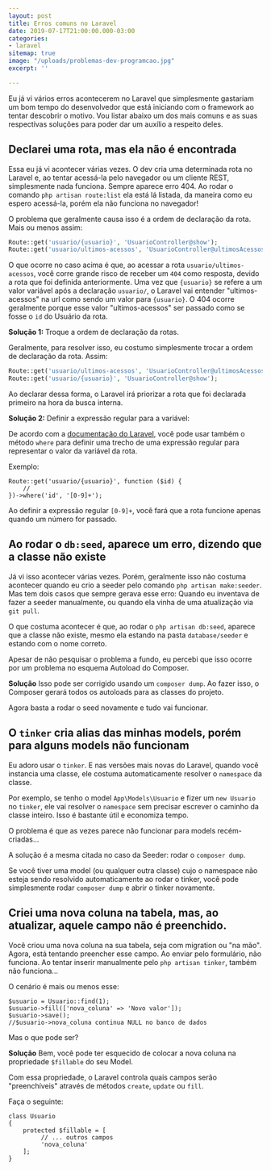 ```yaml
---
layout: post
title: Erros comuns no Laravel
date: 2019-07-17T21:00:00.000-03:00
categories:
- laravel
sitemap: true
image: "/uploads/problemas-dev-programcao.jpg"
excerpt: ''

---
```

Eu já vi vários erros acontecerem no Laravel que simplesmente gastariam um bom tempo do desenvolvedor que está iniciando com o framework ao tentar descobrir o motivo. Vou listar abaixo um dos mais comuns e as suas respectivas soluções para poder dar um auxílio a respeito deles.

## Declarei uma rota, mas ela não é encontrada

Essa eu já vi acontecer várias vezes. O dev cria uma determinada rota no Laravel e, ao tentar acessá-la pelo navegador ou um cliente REST, simplesmente nada funciona. Sempre aparece erro 404. Ao rodar o comando `php artisan route:list` ela está lá listada, da maneira como eu espero acessá-la, porém ela não funciona no navegador!

O problema que geralmente causa isso é a ordem de declaração da rota. Mais ou menos assim:

```php
Route::get('usuario/{usuario}', 'UsuarioController@show');
Route::get('usuario/ultimos-acessos', 'UsuarioController@ultimosAcessos');
```

O que ocorre no caso acima é que, ao acessar a rota `usuario/ultimos-acessos`, você corre grande risco de receber um `404` como resposta, devido a rota que foi definida anteriormente. Uma vez que `{usuario}` se refere a um valor variável após a declaração `usuario/`, o Laravel vai entender "ultimos-acessos" na url como sendo um valor para `{usuario}`. O 404 ocorre geralmente porque esse valor "ultimos-acessos" ser passado como se fosse o `id` do Usuário da rota.

**Solução 1:** Troque a ordem de declaração da rotas.

Geralmente, para resolver isso, eu costumo simplesmente trocar a ordem de declaração da rota. Assim:

```php
Route::get('usuario/ultimos-acessos', 'UsuarioController@ultimosAcessos');
Route::get('usuario/{usuario}', 'UsuarioController@show');
```

Ao declarar dessa forma, o Laravel irá priorizar a rota que foi declarada primeiro na hora da busca interna.

**Solução 2:** Definir a expressão regular para a variável:

De acordo com a [documentação do Laravel](https://laravel.com/docs/5.8/routing), você pode usar também o método `where` para definir uma trecho de uma expressão regular para representar o valor da variável da rota.

Exemplo:

    Route::get('usuario/{usuario}', function ($id) {
        //
    })->where('id', '[0-9]+');

Ao definir a expressão regular `[0-9]+`, você fará que a rota funcione apenas quando um número for passado.

## Ao rodar o `db:seed`, aparece um erro, dizendo que a classe não existe

Já vi isso acontecer várias vezes. Porém, geralmente isso não costuma acontecer quando eu crio a seeder pelo comando `php artisan make:seeder`. Mas tem dois casos que sempre gerava esse erro: Quando eu inventava de fazer a seeder manualmente, ou quando ela vinha de uma atualização via `git pull`.

O que costuma acontecer é que, ao rodar o `php artisan db:seed`, aparece que a classe não existe, mesmo ela estando na pasta `database/seeder` e estando com o nome correto.

Apesar de não pesquisar o problema a fundo, eu percebi que isso ocorre por um problema no esquema Autoload do Composer.

**Solução**
Isso pode ser corrigido usando um `composer dump`. Ao fazer isso, o Composer gerará todos os autoloads para as classes  do projeto.

Agora basta a rodar o seed novamente e tudo vai funcionar.

## O `tinker` cria alias das minhas models, porém para alguns models não funcionam

Eu adoro usar o `tinker`. E nas versões mais novas do Laravel, quando você instancia uma classe, ele costuma automaticamente resolver o `namespace` da classe.

Por exemplo, se tenho o model `App\Models\Usuario` e fizer um `new Usuario` no `tinker`, ele vai resolver o `namespace` sem precisar escrever o caminho da classe inteiro. Isso é bastante útil e economiza tempo.

O problema é que as vezes parece não funcionar para models recém-criadas...

A solução é a mesma citada no caso da Seeder: rodar o `composer dump`.

Se você tiver uma model (ou qualquer outra classe) cujo o namespace não esteja sendo resolvido automaticamente ao rodar o tinker, você pode simplesmente rodar `composer dump` e abrir o tinker novamente.

## Criei uma nova coluna na tabela, mas, ao atualizar, aquele campo não é preenchido.

Você criou uma nova coluna na sua tabela, seja com migration ou "na mão". Agora, está tentando preencher esse campo. Ao enviar pelo formulário, não funciona. Ao tentar inserir manualmente pelo `php artisan tinker`, também não funciona...

O cenário é mais ou menos esse:

    $usuario = Usuario::find(1); 
    $usuario->fill(['nova_coluna' => 'Novo valor']);
    $usuario->save();
    //$usuario->nova_coluna continua NULL no banco de dados

Mas o que pode ser?

**Solução**
Bem, você pode ter esquecido de colocar a nova coluna na propriedade `$fillable` do seu Model.

Com essa propriedade, o Laravel controla quais campos serão "preenchíveis" através de métodos `create`, `update` ou `fill`.

Faça o seguinte:

    class Usuario
    {
        protected $fillable = [
             // ... outros campos
             'nova_coluna'
        ];
    }